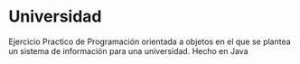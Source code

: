 # Universidad
Ejercicio Practico de Programación orientada a objetos en el que se plantea un sistema de información para una universidad. Hecho en Java
